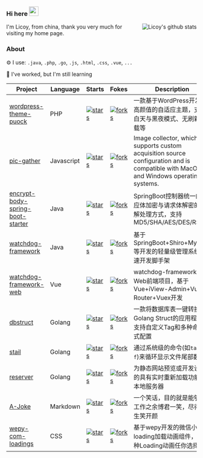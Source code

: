 ### Hi here <img src="https://media.giphy.com/media/hvRJCLFzcasrR4ia7z/giphy.gif" width="25px">
<img align="right" src="https://github-readme-stats.vercel.app/api?username=Licoy&show_icons=true&hide_title=true&hide=contribs&include_all_commits=true&theme=blueberry" alt="Licoy's github stats"/>

I'm Licoy, from china, thank you very much for visiting my home page.

### About
⚙ I use: `.java`, `.php`, `.go`, `.js`, `.html`, `.css`, `.vue`, `...`

🌱 I've worked, but I'm still learning

| Project | Language | Starts | Fokes | Description | Links |
| --- | --- | --- | --- | --- |--- |
| [wordpress-theme-puock](https://github.com/Licoy/wordpress-theme-puock) | PHP | [![stars](https://img.shields.io/github/stars/Licoy/wordpress-theme-puock)](https://github.com/Licoy/wordpress-theme-puock/stargazers) | [![forks](https://img.shields.io/github/forks/Licoy/wordpress-theme-puock)](https://github.com/Licoy/wordpress-theme-puock/network/members) | 一款基于WordPress开发的高颜值的自适应主题，支持白天与黑夜模式、无刷新加载等 | [LICENSE](https://github.com/Licoy/wordpress-theme-puock/blob/master/LICENSE) , [DEMO](https://licoy.cn) |
| [pic-gather](https://github.com/Licoy/pic-gather) | Javascript | [![stars](https://img.shields.io/github/stars/Licoy/pic-gather)](https://github.com/Licoy/pic-gather/stargazers) | [![forks](https://img.shields.io/github/forks/Licoy/pic-gather)](https://github.com/Licoy/pic-gather/network/members) | Image collector, which supports custom acquisition source configuration and is compatible with MacOS and Windows operating systems. | [LICENSE](https://github.com/Licoy/pic-gather/blob/master/LICENSE)  |
| [encrypt-body-spring-boot-starter](https://github.com/Licoy/encrypt-body-spring-boot-starter) | Java | [![stars](https://img.shields.io/github/stars/Licoy/encrypt-body-spring-boot-starter)](https://github.com/Licoy/encrypt-body-spring-boot-starter/stargazers) | [![forks](https://img.shields.io/github/forks/Licoy/encrypt-body-spring-boot-starter)](https://github.com/Licoy/encrypt-body-spring-boot-starter/network/members) | SpringBoot控制器统一的响应体加密与请求体解密的注解处理方式，支持MD5/SHA/AES/DES/RSA | [LICENSE](https://github.com/Licoy/encrypt-body-spring-boot-starter/blob/master/LICENSE) , [MAVEN](https://mvnrepository.com/artifact/cn.licoy/encrypt-body-spring-boot-starter) |
| [watchdog-framework](https://github.com/Licoy/watchdog-framework) | Java | [![stars](https://img.shields.io/github/stars/Licoy/watchdog-framework)](https://github.com/Licoy/watchdog-framework/stargazers) | [![forks](https://img.shields.io/github/forks/Licoy/watchdog-framework)](https://github.com/Licoy/watchdog-framework/network/members) | 基于SpringBoot+Shiro+Mybatis等开发的轻量级管理系统快速开发脚手架 | [LICENSE](https://github.com/Licoy/watchdog-framework/blob/master/LICENSE)  |
| [watchdog-framework-web](https://github.com/Licoy/watchdog-framework-web) | Vue | [![stars](https://img.shields.io/github/stars/Licoy/watchdog-framework-web)](https://github.com/Licoy/watchdog-framework-web/stargazers) | [![forks](https://img.shields.io/github/forks/Licoy/watchdog-framework-web)](https://github.com/Licoy/watchdog-framework-web/network/members) | watchdog-framework的Web前端项目，基于Vue+iView-Admin+Vue-Router+Vuex开发 | [LICENSE](https://github.com/Licoy/watchdog-framework-web/blob/master/LICENSE)  |
| [dbstruct](https://github.com/Licoy/dbstruct) | Golang | [![stars](https://img.shields.io/github/stars/Licoy/dbstruct)](https://github.com/Licoy/dbstruct/stargazers) | [![forks](https://img.shields.io/github/forks/Licoy/dbstruct)](https://github.com/Licoy/dbstruct/network/members) | 一款将数据库表一键转换为Golang Struct的应用程序，支持自定义Tag和多种命名格式配置 | [LICENSE](https://github.com/Licoy/dbstruct/blob/master/LICENSE)  |
| [stail](https://github.com/Licoy/stail) | Golang | [![stars](https://img.shields.io/github/stars/Licoy/stail)](https://github.com/Licoy/stail/stargazers) | [![forks](https://img.shields.io/github/forks/Licoy/stail)](https://github.com/Licoy/stail/network/members) | 通过系统级的命令(如`tail -f`)来循环显示文件尾部数据 | [LICENSE](https://github.com/Licoy/stail/blob/master/LICENSE)  |
| [reserver](https://github.com/Licoy/reserver) | Golang | [![stars](https://img.shields.io/github/stars/Licoy/reserver)](https://github.com/Licoy/reserver/stargazers) | [![forks](https://img.shields.io/github/forks/Licoy/reserver)](https://github.com/Licoy/reserver/network/members) | 为静态网站预览或开发设计的具有实时重新加载功能的本地服务器 | [LICENSE](https://github.com/Licoy/reserver/blob/master/LICENSE)  |
| [A-Joke](https://github.com/Licoy/A-Joke) | Markdown | [![stars](https://img.shields.io/github/stars/Licoy/A-Joke)](https://github.com/Licoy/A-Joke/stargazers) | [![forks](https://img.shields.io/github/forks/Licoy/A-Joke)](https://github.com/Licoy/A-Joke/network/members) | 一个笑话，目的就是能够在工作之余博君一笑，尽得人生笑开颜 | [LICENSE](https://github.com/Licoy/A-Joke/blob/master/LICENSE)  |
| [wepy-com-loadings](https://github.com/Licoy/wepy-com-loadings) | CSS | [![stars](https://img.shields.io/github/stars/Licoy/wepy-com-loadings)](https://github.com/Licoy/wepy-com-loadings/stargazers) | [![forks](https://img.shields.io/github/forks/Licoy/wepy-com-loadings)](https://github.com/Licoy/wepy-com-loadings/network/members) | 基于wepy开发的微信小程序loading加载动画组件，10种Loading动画任你选择~ | [LICENSE](https://github.com/Licoy/wepy-com-loadings/blob/master/LICENSE) , [NPM](https://www.npmjs.com/package/wepy-com-loadings) |
